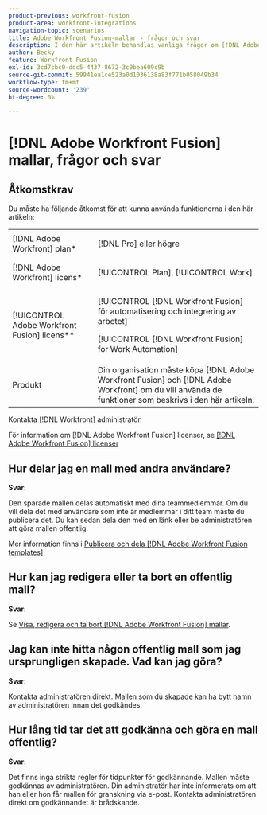 ```yaml
---
product-previous: workfront-fusion
product-area: workfront-integrations
navigation-topic: scenarios
title: Adobe Workfront Fusion-mallar - frågor och svar
description: I den här artikeln behandlas vanliga frågor om [!DNL Adobe Workfront Fusion scenario] -mallar.
author: Becky
feature: Workfront Fusion
exl-id: 3cd7cbc0-ddc5-4437-8672-3c9bea609c9b
source-git-commit: 59941ea1ce523a0d1036138a83f771b058049b34
workflow-type: tm+mt
source-wordcount: '239'
ht-degree: 0%

---
```


# [!DNL Adobe Workfront Fusion] mallar, frågor och svar

## Åtkomstkrav

Du måste ha följande åtkomst för att kunna använda funktionerna i den här artikeln:

<table style="table-layout:auto">  
 <col> 
 <col> 
 <tbody> 
  <tr> 
    <td role="rowheader">[!DNL Adobe Workfront] plan*</td> 
   <td> <p>[!DNL Pro] eller högre</p> </td> 
  </tr> 
  <tr data-mc-conditions=""> 
   <td role="rowheader">[!DNL Adobe Workfront] licens*</td> 
   <td> <p>[!UICONTROL Plan], [!UICONTROL Work]</p> </td> 
  </tr> 
  <tr> 
   <td role="rowheader">[!UICONTROL Adobe Workfront Fusion] licens**</td> 
  <td> <p>[!UICONTROL [!DNL Workfront Fusion] för automatisering och integrering av arbetet] </p><p>[!UICONTROL [!DNL Workfront Fusion] for Work Automation] </p>  </td>  
  </tr> 
  <tr> 
   <td role="rowheader">Produkt</td> 
   <td>Din organisation måste köpa [!DNL Adobe Workfront Fusion] och [!DNL Adobe Workfront] om du vill använda de funktioner som beskrivs i den här artikeln.</td> 
  </tr> 
 </tbody> 
</table>

Kontakta [!DNL Workfront] administratör.

För information om [!DNL Adobe Workfront Fusion] licenser, se [[!DNL Adobe Workfront Fusion] licenser](../../../workfront-fusion/get-started/license-automation-vs-integration.md)

## Hur delar jag en mall med andra användare?

**Svar**:

Den sparade mallen delas automatiskt med dina teammedlemmar. Om du vill dela det med användare som inte är medlemmar i ditt team måste du publicera det. Du kan sedan dela den med en länk eller be administratören att göra mallen offentlig.

Mer information finns i [Publicera och dela [!DNL Adobe Workfront Fusion templates]](../../../workfront-fusion/scenarios/templates/publish-and-share-fusion-templates.md)

## Hur kan jag redigera eller ta bort en offentlig mall?

**Svar**:

Se [Visa, redigera och ta bort [!DNL Adobe Workfront Fusion] mallar](../../../workfront-fusion/scenarios/templates/view-edit-and-delete-fusion-templates.md).

## Jag kan inte hitta någon offentlig mall som jag ursprungligen skapade. Vad kan jag göra?

**Svar**:

Kontakta administratören direkt. Mallen som du skapade kan ha bytt namn av administratören innan det godkändes.

## Hur lång tid tar det att godkänna och göra en mall offentlig?

**Svar**:

Det finns inga strikta regler för tidpunkter för godkännande. Mallen måste godkännas av administratören. Din administratör har inte informerats om att han eller hon får mallen för granskning via e-post. Kontakta administratören direkt om godkännandet är brådskande.
